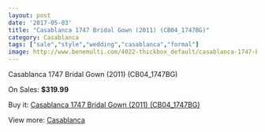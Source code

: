 ```yaml
---
layout: post
date: '2017-05-03'
title: "Casablanca 1747 Bridal Gown (2011) (CB04_1747BG)"
category: Casablanca
tags: ["sale","style","wedding","casablanca","formal"]
image: http://www.benemulti.com/4022-thickbox_default/casablanca-1747-bridal-gown-2011-cb041747bg.jpg
---
```

Casablanca 1747 Bridal Gown (2011) (CB04_1747BG)

On Sales: **$319.99**
<a href="https://www.benemulti.com/en/casablanca/1532-casablanca-1747-bridal-gown-2011-cb041747bg.html"><amp-img layout="responsive" width="600" height="600" src="//www.benemulti.com/4022-thickbox_default/casablanca-1747-bridal-gown-2011-cb041747bg.jpg" alt="Casablanca 1747 Bridal Gown (2011) (CB04_1747BG) 0" /></a>
<a href="https://www.benemulti.com/en/casablanca/1532-casablanca-1747-bridal-gown-2011-cb041747bg.html"><amp-img layout="responsive" width="600" height="600" src="//www.benemulti.com/4024-thickbox_default/casablanca-1747-bridal-gown-2011-cb041747bg.jpg" alt="Casablanca 1747 Bridal Gown (2011) (CB04_1747BG) 1" /></a>
<a href="https://www.benemulti.com/en/casablanca/1532-casablanca-1747-bridal-gown-2011-cb041747bg.html"><amp-img layout="responsive" width="600" height="600" src="//www.benemulti.com/4023-thickbox_default/casablanca-1747-bridal-gown-2011-cb041747bg.jpg" alt="Casablanca 1747 Bridal Gown (2011) (CB04_1747BG) 2" /></a>

Buy it: [Casablanca 1747 Bridal Gown (2011) (CB04_1747BG)](https://www.benemulti.com/en/casablanca/1532-casablanca-1747-bridal-gown-2011-cb041747bg.html "Casablanca 1747 Bridal Gown (2011) (CB04_1747BG)")

View more: [Casablanca](https://www.benemulti.com/en/18-casablanca "Casablanca")